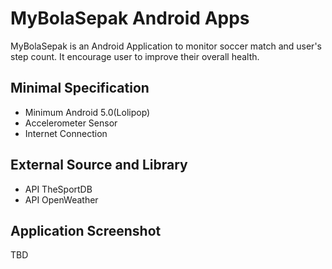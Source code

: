 # MyBolaSepak Android Apps

MyBolaSepak is an Android Application to monitor soccer match and user's step count. It encourage user to improve their overall health.

## Minimal Specification

- Minimum Android 5.0(Lolipop)
- Accelerometer Sensor
- Internet Connection

## External Source and Library

- API TheSportDB
- API OpenWeather

## Application Screenshot

TBD